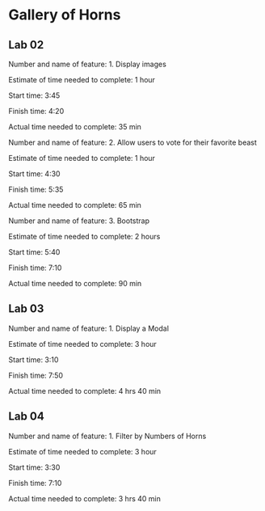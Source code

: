 # Gallery of Horns

## Lab 02

Number and name of feature: 1. Display images

Estimate of time needed to complete: 1 hour

Start time: 3:45

Finish time: 4:20

Actual time needed to complete: 35 min

Number and name of feature: 2. Allow users to vote for their favorite beast

Estimate of time needed to complete: 1 hour

Start time: 4:30

Finish time: 5:35

Actual time needed to complete: 65 min

Number and name of feature: 3. Bootstrap

Estimate of time needed to complete: 2 hours

Start time: 5:40

Finish time: 7:10

Actual time needed to complete: 90 min

## Lab 03

Number and name of feature: 1. Display a Modal

Estimate of time needed to complete: 3 hour

Start time: 3:10

Finish time: 7:50

Actual time needed to complete: 4 hrs 40 min

## Lab 04

Number and name of feature: 1. Filter by Numbers of Horns

Estimate of time needed to complete: 3 hour

Start time: 3:30

Finish time: 7:10

Actual time needed to complete: 3 hrs 40 min